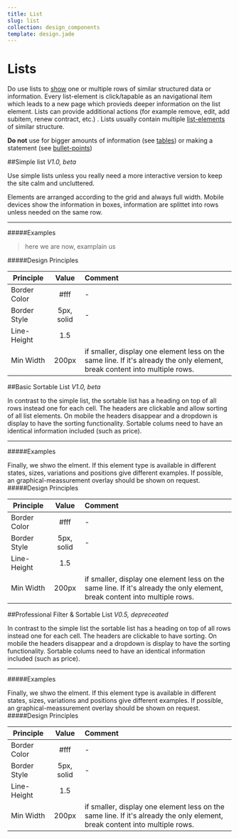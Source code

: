 ```yaml
---
title: List
slug: list
collection: design_components
template: design.jade
---
```


# Lists
Do use lists to [show](#) one or multiple rows of similar structured data or information. Every list-element is click/tapable as an navigational item which leads to a new page which provieds deeper information on the list element. Lists can provide additional actions (for example remove, edit, add subitem, renew contract, etc.) . Lists usually contain multiple [list-elements](#listElements) of similar structure. 

**Do not** use for bigger amounts of information (see [tables](#tables)) or making a statement (see [bullet-points](#bulletPoints))

##Simple list
*V1.0, beta*

Use simple lists unless you really need a more interactive version to keep the site calm and uncluttered.

Elements are arranged according to the grid and always full width. Mobile devices show the information in boxes, information are splittet into rows unless needed on the same row.

---
#####Examples

>here we are now, examplain us 

#####Design Principles

| Principle     | Value           | Comment  |
| ------------- |:-------------:  | :--------|
| Border Color  |   #fff          |     -    |
| Border Style  | 5px, solid      | -        |
| Line-Height   | 1.5             |          |
| Min Width     | 200px           | if smaller, display one element less on the same line. If it's already the only element, break content into multiple rows.|

##Basic Sortable List
*V1.0, beta*

In contrast to the simple list, the sortable list has a heading on top of all rows instead one for each cell. The headers are clickable and allow sorting of all list elements. On mobile the headers disappear and a dropdown is display to have the sorting functionality. Sortable colums need to have an identical information included (such as price).

---
#####Examples
 
Finally, we shwo the elment. If this element type is available in different states, sizes, variations and positions give different examples. If possible, an graphical-meassurement overlay should be shown on request.
#####Design Principles

| Principle     | Value           | Comment  |
| ------------- |:-------------:  | :--------|
| Border Color  |   #fff          |     -    |
| Border Style  | 5px, solid      | -        |
| Line-Height   | 1.5             |          |
| Min Width     | 200px           | if smaller, display one element less on the same line. If it's already the only element, break content into multiple rows.|

##Professional Filter & Sortable List
*V0.5, depreceated*

In contrast to the simple list the sortable list has a heading on top of all rows instead one for each cell. The headers are clickable to have sorting. On mobile the headers disappear and a dropdown is display to have the sorting functionality. Sortable colums need to have an identical information included (such as price).

---
#####Examples
 
Finally, we shwo the elment. If this element type is available in different states, sizes, variations and positions give different examples. If possible, an graphical-meassurement overlay should be shown on request.
#####Design Principles

| Principle     | Value           | Comment  |
| ------------- |:-------------:  | :--------|
| Border Color  |   #fff          |     -    |
| Border Style  | 5px, solid      | -        |
| Line-Height   | 1.5             |          |
| Min Width     | 200px           | if smaller, display one element less on the same line. If it's already the only element, break content into multiple rows.|
